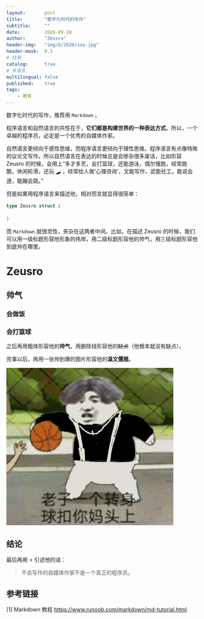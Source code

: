 ```yaml
---
layout:       post
title:        "数字化时代的写作"
subtitle:     ""
date:         2020-09-20
author:       "Zeusro"
header-img:   "img/b/2020/szw.jpg"
header-mask:  0.3
# 目录
catalog:      true
# 多语言
multilingual: false
published:    true
tags:
    - 教育
---
```


数字化时代的写作，推荐用 `Markdown` 。

程序语言和自然语言的共性在于，**它们都是构建世界的一种表达方式**。所以，一个卓越的程序员，必定是一个优秀的自媒体作家。

自然语言更倾向于感性思维，而程序语言更倾向于理性思维。程序语言有点像特殊的议论文写作。所以自然语言在表达的时候总是会掺杂很多废话，比如形容 Zeusro 的时候，会用上“多才多艺，会打篮球，还能游泳，偶尔慢跑，经常跑酷，休闲轮滑，还玩 🛹 ，经常给人做‘心理咨询’，文能写作，武能社工，能说会道，能蹦会跳。”

但是如果用程序语言来描述他，相对而言就显得很简单：

```go
type Zeusro struct {

}
```

而 `Markdown` 就很灵性，夹杂在这两者中间。比如，在描述 Zeusro 的时候，我们可以用一级标题形容他形象的伟岸，用二级标题形容他的帅气，用三级标题形容他到底帅在哪里。

# Zeusro 
## 帅气
### 会做饭
### 会打篮球

之后再用粗体形容他的**帅气**，用删除线形容他的~~缺点~~（他根本就没有缺点）。

完事以后，再用一张帅到爆的图片形容他的**温文儒雅**。

![image](/img/in-post/writing-in-digital-world/cai.gif)

## 结论

最后再用 > 引述他的话：

> 不会写作的自媒体作家不是一个真正的程序员。

## 参考链接

[1]
Markdown 教程
https://www.runoob.com/markdown/md-tutorial.html